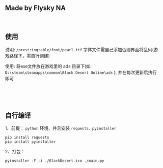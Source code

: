 ## Made by Flysky NA
<br>

## 使用

说明: `/prestringtable/font/pearl.ttf` 字体文件需自己添加否则界面将乱码(游戏路径下，需自行创建)  

使用: 将exe文件放在游戏里的 ads 目录下(如: `D:\steam\steamapps\common\Black Desert Online\ads` ), 并在每次更新后执行即可

<br>
<br>
<br>

## 自行编译

1、前提：
`python` 环境、并且安装 `requests、pyinstaller` 

``` 
pip install requests
pip install pyinstaller
```

2、打包：
```
pyinstaller -F -i ./BlackDesert.ico ./main.py
``` 
